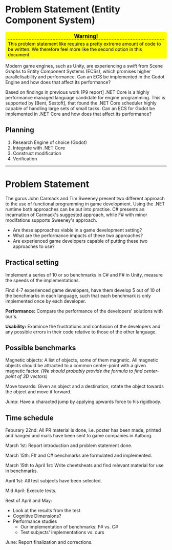 # Problem Statement (Entity Component System)
<head>
<style>
.warning-box {
    background-color: yellow;
    color: black;
    border-radius: 4px;
    padding: 4px 8px;
}
.warning-box::before {
    content: "Warning!";
    display: block;
    font-weight: bold;
    font-size: 1.2em;
    text-align: center;
    margin-bottom: 4px;
    border-bottom: 1px dashed black;
}
</style>
</head>

<div class="warning-box">
This problem statement like requires a pretty extreme amount of code to be written. We therefore feel more like the second option in this document.
</div>

Modern game engines, such as Unity, are experiencing a swift from Scene Graphs to Entity Component Systems (ECSs), which promises higher parallelisability and performance. Can an ECS be implemented in the Godot Engine and how does that affect its performance?

Based on findings in previous work [P9 report] .NET Core is a highly performance managed language candidate for engine programming. This is supported by [Bent, Sestoft], that found the .NET Core scheduler highly capable of handling large sets of small tasks. Can an ECS for Godot be implemented in .NET Core and how does that affect its performance?

## Planning
1) Research Engine of choice (Godot)
2) Integrate with .NET Core
3) Construct modification
4) Verification
   
---
# Problem Statement

The gurus John Carmack and Tim Sweeney present two different approach to the use of functional programming in game development. Using the .NET runtime both approaches can be put into practise. C# presents an incarnation of Carmack's suggested approach, while F# with minor modifations supports Sweeney's approach.

- Are these approaches viable in a game development setting? 
- What are the performance impacts of these two approaches? 
- Are experienced game developers capable of putting these two approaches to use?

## Practical setting
Implement a series of 10 or so benchmarks in C# and F# in Unity, measure the speeds of the implementations.

Find 4-7 experienced game developers, have them develop 5 out of 10 of the benchmarks in each language, such that each benchmark is only implemented once by each developer.

**Performance:** Compare the performance of the developers' solutions with our's.

**Usability:** Examince the frustrations and confusion of the developers and any possible errors in their code relative to those of the other language.

## Possible benchmarks

Magnetic objects: A list of objects, some of them magnetic. All magnetic objects should be attracted to a common center-point with a given magnetic factor. *(We should probably provide the formula to find center-point of 3D vectors)*

Move towards: Given an object and a destination, rotate the object towards the object and move it forward.

Jump: Have a characted jump by applying upwards force to his rigidbody.

## Time schedule
Feburary 22nd: All PR material is done, i.e. poster has been made, printed and hanged and mails have been sent to game companies in Aalborg.

March 1st: Report introduction and problem statement done.

March 15th: F# and C# benchmarks are formulated and implemented.

March 15th to April 1st: Write cheetsheats and find relevant material for use in benchmarks.

April 1st: All test subjects have been selected.

Mid April: Execute tests.

Rest of April and May:
- Look at the results from the test
- Cognitive Dimensions?
- Performance studies
  - Our implementation of benchmarks: F# vs. C#
  - Test subjects' implementations vs. ours

June: Report finalization and corrections. 